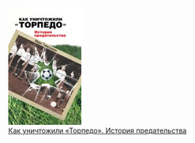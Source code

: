 ![](Как%20уничтожили%20«Торпедо».%20История%20предательства.jpg)  
[Как уничтожили «Торпедо». История предательства](Как%20уничтожили%20«Торпедо».%20История%20предательства.txt)
